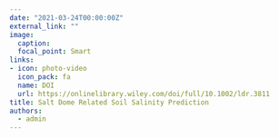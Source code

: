 ```yaml
---
date: "2021-03-24T00:00:00Z"
external_link: ""
image:
  caption: 
  focal_point: Smart
links:
- icon: photo-video
  icon_pack: fa
  name: DOI
  url: https://onlinelibrary.wiley.com/doi/full/10.1002/ldr.3811
title: Salt Dome Related Soil Salinity Prediction
authors: 
  - admin
---
```

